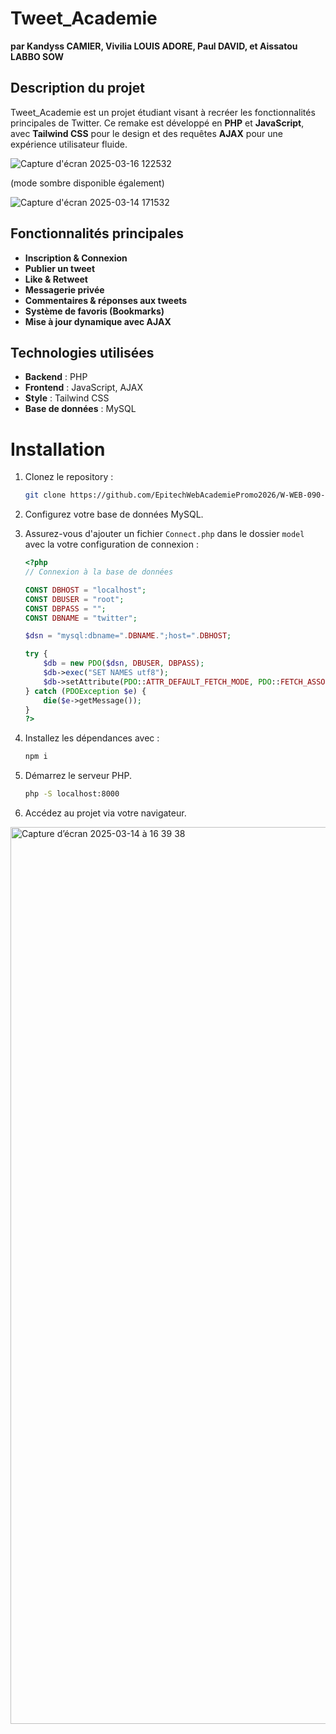 # Tweet\_Academie

**par Kandyss CAMIER, Vivilia LOUIS ADORE, Paul DAVID, et Aissatou LABBO SOW**

&#x20;

## Description du projet

Tweet\_Academie est un projet étudiant visant à recréer les fonctionnalités principales de Twitter. Ce remake est développé en **PHP** et **JavaScript**, avec **Tailwind CSS** pour le design et des requêtes **AJAX** pour une expérience utilisateur fluide.

![Capture d'écran 2025-03-16 122532](https://github.com/user-attachments/assets/9ef2bf92-7656-493f-8297-bc0a2346858b)

(mode sombre disponible également)

![Capture d'écran 2025-03-14 171532](https://github.com/user-attachments/assets/247b23a2-1285-4584-8ed8-ce320ce2ee79)

## Fonctionnalités principales

- **Inscription & Connexion**
- **Publier un tweet**
- **Like & Retweet**
- **Messagerie privée**
- **Commentaires & réponses aux tweets**
- **Système de favoris (Bookmarks)**
- **Mise à jour dynamique avec AJAX**

## Technologies utilisées

- **Backend** : PHP
- **Frontend** : JavaScript, AJAX
- **Style** : Tailwind CSS
- **Base de données** : MySQL

# Installation

1. Clonez le repository :
   ```bash
   git clone https://github.com/EpitechWebAcademiePromo2026/W-WEB-090-PAR-1-1-academie-vivilia.louis-adore.git
   ```
2. Configurez votre base de données MySQL.
3. Assurez-vous d'ajouter un fichier `Connect.php` dans le dossier `model` avec la votre configuration de connexion :
   
   ```php
   <?php 
   // Connexion à la base de données

   CONST DBHOST = "localhost";
   CONST DBUSER = "root";
   CONST DBPASS = "";
   CONST DBNAME = "twitter";

   $dsn = "mysql:dbname=".DBNAME.";host=".DBHOST;

   try {
       $db = new PDO($dsn, DBUSER, DBPASS);
       $db->exec("SET NAMES utf8");
       $db->setAttribute(PDO::ATTR_DEFAULT_FETCH_MODE, PDO::FETCH_ASSOC); // Définit le fetch par défaut en tableau associatif
   } catch (PDOException $e) {
       die($e->getMessage());
   }
   ?>
   ```

4. Installez les dépendances avec :
   ```bash
   npm i
   ```

5. Démarrez le serveur PHP.
   ```bash
   php -S localhost:8000
   ```
6. Accédez au projet via votre navigateur.





<img width="1435" alt="Capture d’écran 2025-03-14 à 16 39 38" src="https://github.com/user-attachments/assets/2991f5a9-97a4-46ab-8589-1999774e9f4c" />


